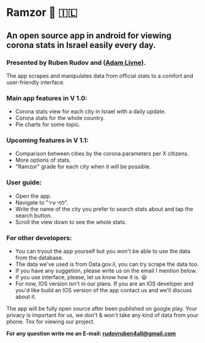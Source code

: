 # Ramzor :vertical_traffic_light: :israel:
## An open source app in android for viewing corona stats in Israel easily every day.
### Presented by Ruben Rudov and ([Adam Livne](https://github.com/adamal92)).

The app scrapes and manipulates data from official stats to a comfort and user-friendly interface.

### Main app features in V 1.0: 
  - Corona stats view for each city in Israel with a daily update.
  - Corona stats for the whole country.
  - Pie charts for some topic.
  
### Upcoming features in V 1.1:
  - Comparison between cities by the corona parameters per X citizens.
  - More options of stats.
  - "Ramzor" grade for each city when it will be possible.
  
### User guide: 
 - Open the app.
 - Navigate to "לפי עיר".
 - Write the name of the city you prefer to search stats about and tap the search button.
 - Scroll the view down to see the whole stats.
 
 ### For other developers:
  - You can tryout the app yourself but you won't be able to use the data from the database.
  - The data we've used is from Data.gov.il, you can try scrape the data too.
  - If you have any suggetion, please write us on the email I mention below.
  - If you use interface, please, let us know how it is. :smiley:
  - For now, IOS version isn't in our plans. If you are an IOS developer and you'd like build an IOS version of the app contact us and we'll discuss about it.
  

The app will be fully open source after been published on google play.
Your privacy is important for us, we don't & won't take any kind of data from your phone. 
Tnx for viewing our project. 

**For any question write me an E-mail: rudovruben4all@gmail.com**
